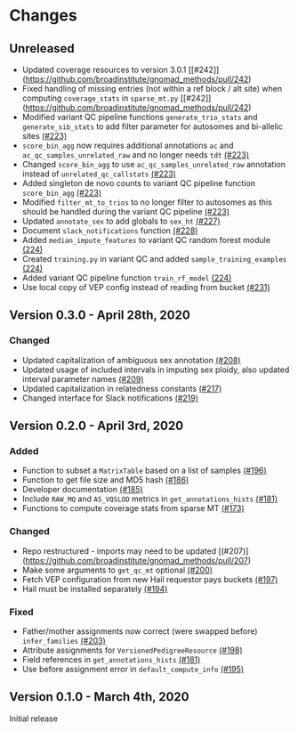 # Changes

## Unreleased

* Updated coverage resources to version 3.0.1 [[#242]] (https://github.com/broadinstitute/gnomad_methods/pull/242)
* Fixed handling of missing entries (not within a ref block / alt site) when computing `coverage_stats` in `sparse_mt.py` [[#242]] (https://github.com/broadinstitute/gnomad_methods/pull/242)
* Modified variant QC pipeline functions `generate_trio_stats` and `generate_sib_stats` to add filter parameter for autosomes and bi-allelic sites [(#223)](https://github.com/broadinstitute/gnomad_methods/pull/223)
* `score_bin_agg` now requires additional annotations `ac` and `ac_qc_samples_unrelated_raw` and no longer needs `tdt` [(#223)](https://github.com/broadinstitute/gnomad_methods/pull/223) 
* Changed `score_bin_agg` to use `ac_qc_samples_unrelated_raw` annotation instead of `unrelated_qc_callstats` [(#223)](https://github.com/broadinstitute/gnomad_methods/pull/223) 
* Added singleton de novo counts to variant QC pipeline function `score_bin_agg` [(#223)](https://github.com/broadinstitute/gnomad_methods/pull/223) 
* Modified `filter_mt_to_trios` to no longer filter to autosomes as this should be handled during the variant QC pipeline [(#223)](https://github.com/broadinstitute/gnomad_methods/pull/223) 
* Updated `annotate_sex` to add globals to `sex_ht` [(#227)](https://github.com/broadinstitute/gnomad_methods/pull/227)
* Document `slack_notifications` function [(#228)](https://github.com/broadinstitute/gnomad_methods/pull/228)
* Added `median_impute_features` to variant QC random forest module [(224)](https://github.com/broadinstitute/gnomad_methods/pull/224)
* Created `training.py` in variant QC and added `sample_training_examples` [(224)](https://github.com/broadinstitute/gnomad_methods/pull/224)
* Added variant QC pipeline function `train_rf_model` [(224)](https://github.com/broadinstitute/gnomad_methods/pull/224)
* Use local copy of VEP config instead of reading from bucket [(#231)](https://github.com/broadinstitute/gnomad_methods/pull/231)

## Version 0.3.0 - April 28th, 2020

### Changed

* Updated capitalization of ambiguous sex annotation [(#208)](https://github.com/broadinstitute/gnomad_methods/pull/208)
* Updated usage of included intervals in imputing sex ploidy, also updated interval parameter names [(#209)](https://github.com/broadinstitute/gnomad_methods/pull/209)
* Updated capitalization in relatedness constants [(#217)](https://github.com/broadinstitute/gnomad_methods/pull/217)
* Changed interface for Slack notifications [(#219)](https://github.com/broadinstitute/gnomad_methods/pull/219)

## Version 0.2.0 - April 3rd, 2020

### Added 

* Function to subset a `MatrixTable` based on a list of samples [(#196)](https://github.com/broadinstitute/gnomad_methods/pull/196)
* Function to get file size and MD5 hash [(#186)](https://github.com/broadinstitute/gnomad_methods/pull/186)
* Developer documentation [(#185)](https://github.com/broadinstitute/gnomad_methods/pull/185)
* Include `RAW_MQ` and `AS_VQSLOD` metrics in `get_annotations_hists` [(#181)](https://github.com/broadinstitute/gnomad_methods/pull/181)
* Functions to compute coverage stats from sparse MT [(#173)](https://github.com/broadinstitute/gnomad_methods/pull/173)

### Changed

* Repo restructured - imports may need to be updated [(#207)] (https://github.com/broadinstitute/gnomad_methods/pull/207)
* Make some arguments to `get_qc_mt` optional [(#200)](https://github.com/broadinstitute/gnomad_methods/pull/200)
* Fetch VEP configuration from new Hail requestor pays buckets [(#197)](https://github.com/broadinstitute/gnomad_methods/pull/197)
* Hail must be installed separately [(#194)](https://github.com/broadinstitute/gnomad_methods/pull/194)

### Fixed

* Father/mother assignments now correct (were swapped before) `infer_families` [(#203)](https://github.com/broadinstitute/gnomad_methods/pull/203)
* Attribute assignments for `VersionedPedigreeResource` [(#198)](https://github.com/broadinstitute/gnomad_methods/pull/198)
* Field references in `get_annotations_hists` [(#181)](https://github.com/broadinstitute/gnomad_methods/pull/181)
* Use before assignment error in `default_compute_info` [(#195)](https://github.com/broadinstitute/gnomad_methods/pull/195)

## Version 0.1.0 - March 4th, 2020

Initial release
